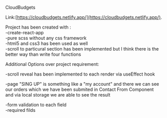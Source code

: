 
CloudBudgets

Link:[https://cloudbudgets.netlify.app/](https://cloudbudgets.netlify.app/).

Project has been created with :<br>
  -create-react-app<br>
  -pure scss without any css framework <br>
  -html5 and css3 has been used as well<br>
  -scroll to particural section has been implemented but I think there is the better way than write four functions<br>

Additional Options over project requirement:<br>

-scroll reveal has been implemented to each render via useEffect hook<br>

-page "SING UP" is something like a "my account" and there we can see our orders which we have been submited in Contact From Component<br>
and via local storage we are able to see the result<br>

-form validation to each field <br>
-required filds<br>
